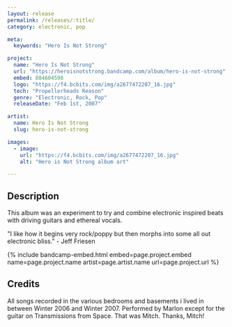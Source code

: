 ```yaml
---
layout: release
permalink: /releases/:title/
category: electronic, pop

meta:
  keywords: "Hero Is Not Strong"

project:
  name: "Hero Is Not Strong"
  url: "https://heroisnotstrong.bandcamp.com/album/hero-is-not-strong"
  embed: 884604598
  logo: "https://f4.bcbits.com/img/a2677472207_16.jpg"
  tech: "Propellerheads Reason"
  genre: "Electronic, Rock, Pop"
  releaseDate: "Feb 1st, 2007"

artist:
  name: Hero Is Not Strong
  slug: hero-is-not-strong

images:
  - image:
    url: "https://f4.bcbits.com/img/a2677472207_16.jpg"
    alt: "Hero is Not Strong album art"

---
```


## Description

<p>This album was an experiment to try and combine electronic inspired beats with driving guitars and ethereal vocals.</p>

<p>"I like how it begins very rock/poppy but then morphs into some all out electronic bliss." - Jeff Friesen</p>

{% include bandcamp-embed.html 
  embed=page.project.embed
  name=page.project.name
  artist=page.artist.name
  url=page.project.url
%}

## Credits

<p>All songs recorded in the various bedrooms and basements i lived in between Winter 2006 and Winter 2007. Performed by Marlon except for the guitar on Transmissions from Space. That was Mitch. Thanks, Mitch!</p>